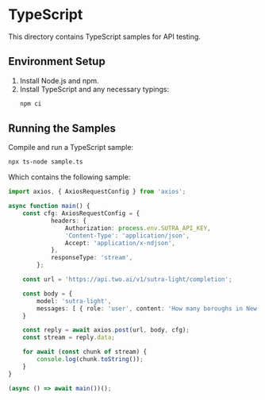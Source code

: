 # TypeScript

This directory contains TypeScript samples for API testing.

## Environment Setup
1. Install Node.js and npm.
2. Install TypeScript and any necessary typings:
   ```bash
   npm ci
   ```

## Running the Samples

Compile and run a TypeScript sample:
  ```bash
  npx ts-node sample.ts
  ```

Which contains the following sample:
  ```typescript
  import axios, { AxiosRequestConfig } from 'axios';

  async function main() {
      const cfg: AxiosRequestConfig = {
              headers: {
                  Authorization: process.env.SUTRA_API_KEY,
                  'Content-Type': 'application/json',
                  Accept: 'application/x-ndjson',
              },
              responseType: 'stream',
          };

      const url = 'https://api.two.ai/v1/sutra-light/completion';

      const body = {
          model: 'sutra-light',
          messages: [ { role: 'user', content: 'How many boroughs in New York City?' } ]
      }

      const reply = await axios.post(url, body, cfg);
      const stream = reply.data;

      for await (const chunk of stream) {
          console.log(chunk.toString());
      }
  }

  (async () => await main())();
  ```

